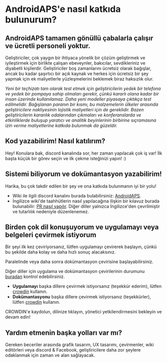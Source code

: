 # AndroidAPS'e nasıl katkıda bulunurum?

## AndroidAPS tamamen gönüllü çabalarla çalışır ve ücretli personeli yoktur.

Geliştiriciler, çok yaygın bir ihtiyaca yönelik bir çözüm geliştirmek ve iyileştirmek için birlikte çalışan ebeveynler, bakıcılar, sevdikleriniz ve diyabetli kişilerdir. Geliştiriciler boş zamanlarını ücretsiz olarak bağışlar, ancak bu kadar şaşırtıcı bir açık kaynak ve herkes için ücretsiz bir şey yapmak için ek maliyetlerle yüzleşmelerini beklemek biraz haksızlık olur.

*Yeni bir teçhizatı tam olarak test etmek için geliştiricilerin yedek bir telefona ve yedek bir pompaya sahip olmaları gerekir, çünkü kararlı olana kadar bir insan üzerinde kullanılamaz. Daha yeni modeller piyasaya çıktıkça test edilmelidir. Bağışlanan paranın bir kısmı, bu malzemelerin ülkeler arasında geliştiricilere nakliyesinin lojistik maliyetleri için de gereklidir. Bazen geliştiricilerin karanlık odalarından çıkmaları ve konferanslarda ve etkinliklerde buluşup yaratıcı ve analitik beyinlerinin birbirine sıçramasına izin verme maliyetlerine katkıda bulunmak da güzeldir.*

## Kod yazabilirim! Nasıl katılırım?

Hey! Konulara bak, discord kanalında sor, her zaman yapılacak çok iş var! İlk başta küçük bir görev seçin ve ilk çekme isteğinizi yapın! :)

## Sistemi biliyorum ve dokümantasyon yazabilirim!

Harika, bu çok takdir edilen bir şey ve ona katkıda bulunmanın iyi bir yolu!

* Wiki ile ilgili discord kanalını burada bulabilirsiniz: [AndroidAPS](https://discord.gg/4fQUWHZ4Mw). 
* İngilizce wiki'de taahhütlerin nasıl yapılacağına ilişkin bir kılavuz burada bulunabilir: [PR nasıl yapılır](../make-a-PR.md). Diğer diller yalnızca İngilizce'den çevrilmiştir ve tutarlılık nedeniyle düzenlenemez.

## Birden çok dil konuşuyorum ve uygulamayı veya belgeleri çevirmek istiyorum

Bir şeyi ilk kez çeviriyorsanız, lütfen uygulamayı çevirerek başlayın, çünkü bu şekilde daha kolay ve daha hızlı sonuç alacaksınız.

Paralelinde veya daha sonra dokümantasyon çevirisine başlayabilirsiniz.

Diğer diller için uygulama ve dokümantasyon çevirilerinin durumunu [buradan](../Administration/stateTranslations.md) kontrol edebilirsiniz.

* **Uygulamayı** başka dillere çevirmek istiyorsanız (teşekkür ederim), lütfen [crowdin](https://crowdin.com/project/androidaps) kullanın.
* **Dokümantasyonu** başka dillere çevirmek istiyorsanız (teşekkürler), lütfen [crowdin](https://crowdin.com/project/androidapsdocs) kullanın. 

CROWDIN'e kaydolun, dilinize tıklayın, yönetici yetkilendirmesini bekleyin ve devam edin!

## Yardım etmenin başka yolları var mı?

Gereken beceriler arasında grafik tasarım, UX tasarımı, çevirmenler, wiki editörleri veya discord & Facebook, geliştiricilere daha zor şeylere odaklanmak için zaman ve alan sağlayacak.